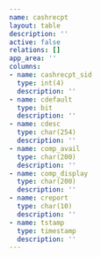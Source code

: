 ```yaml
---
name: cashrecpt
layout: table
description: ''
active: false
relations: []
app_area: ''
columns:
- name: cashrecpt_sid
  type: int(4)
  description: ''
- name: cdefault
  type: bit
  description: ''
- name: cdesc
  type: char(254)
  description: ''
- name: comp_avail
  type: char(200)
  description: ''
- name: comp_display
  type: char(200)
  description: ''
- name: creport
  type: char(10)
  description: ''
- name: tstamp
  type: timestamp
  description: ''
---
```


